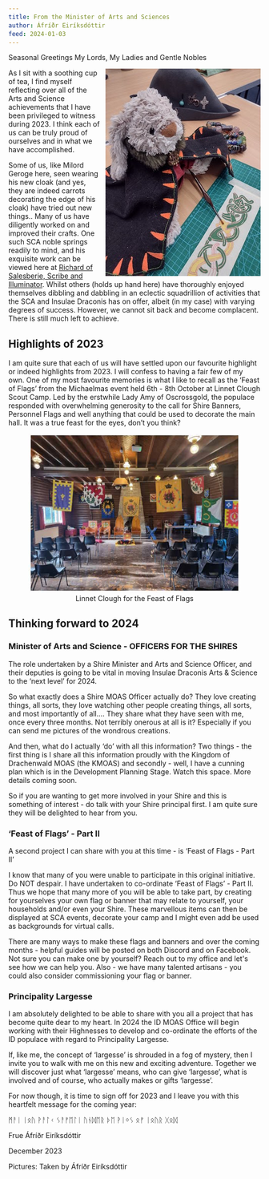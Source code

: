 ```yaml
---
title: From the Minister of Arts and Sciences
author: Áfríðr Eiríksdóttir
feed: 2024-01-03
---
```


Seasonal Greetings My Lords, My Ladies and Gentle Nobles


<img src="/baelfyr/2024-01/as/george.jpg"
    class="figure-img rounded float-end"
    style="float: right; margin-left: 10px;"
    width="310"
    alt="A cuddly George">


As I sit with a soothing cup of tea, I find myself reflecting over all of the Arts and Science achievements that I have been privileged to witness during 2023.  I think each of us can be truly proud of ourselves and in what we have accomplished.  


Some of us, like Milord Geroge here, seen wearing his new cloak (and yes, they are indeed carrots decorating the edge of his cloak) have tried out new things..  Many of us have diligently worked on and improved their crafts.  One such SCA noble springs readily to mind, and his exquisite work can be viewed here at  [Richard of Salesberie, Scribe and Illuminator](https://richardofsalesberie.blogspot.com/).   Whilst others (holds up hand here) have thoroughly enjoyed themselves dibbling and dabbling in an eclectic squadrillion of activities that the SCA and Insulae Draconis has on offer, albeit (in my case) with varying degrees of success.  However, we cannot sit back and become complacent. There is still  much left to achieve.


## Highlights of 2023

I am quite sure that each of us will have settled upon our favourite highlight or indeed highlights from 2023.   I will confess to having a fair few of my own.  One of my most favourite memories is what I like to recall as the ‘Feast of Flags’ from the Michaelmas event held  6th - 8th October at Linnet Clough Scout Camp.  Led by the erstwhile Lady Amy of Oscrossgold, the populace responded with overwhelming generosity to the call for Shire Banners, Personnel Flags and well anything that could be used to decorate the main hall.   It was a true feast for the eyes, don’t you think?


<div style="text-align: center;">
  <figure class="figure">
    <img src="/baelfyr/2024-01/as/feast-of-flags.jpg" width="554"
      class="figure-img rounded"
      alt="Feast of Flags hall">
    <figcaption class="figure-caption text-center">Linnet Clough for the Feast of Flags</figcaption>
  </figure>
</div>



## Thinking forward to 2024

### Minister of Arts and Science - OFFICERS FOR THE SHIRES

The role undertaken by a Shire Minister and Arts and Science Officer, and their deputies is going to be vital in moving Insulae Draconis Arts & Science to the ‘next level’ for 2024.

So what exactly does a Shire MOAS Officer actually do?  They love creating things, all sorts, they love watching other people creating things, all sorts, and most importantly of all…. They share what they have seen with  me, once every three months.  Not terribly onerous at all is it?  Especially if you can send me pictures of the wondrous creations.


And then, what do I actually ‘do’ with all this information?  Two things - the first thing is I share all this information proudly with the Kingdom of Drachenwald MOAS (the KMOAS) and secondly - well, I have a cunning plan which is in the Development Planning Stage.  Watch this space. More details coming soon.


So if you are wanting to get more involved in your Shire and this is something of interest - do talk with your Shire principal first.   I am quite sure they will be delighted to hear from you.

 

### ‘Feast of Flags’ - Part II

A second project I can share with you at this time -  is ‘Feast of Flags - Part II’



I know that many of you were unable to participate in this original initiative.  Do NOT despair.  I have undertaken to co-ordinate  ‘Feast of Flags’ - Part II.  Thus we hope that many more of you will be able to take part, by creating for yourselves your own flag or banner that may relate to yourself, your households and/or even your Shire.  These marvellous items can then be displayed at SCA events, decorate your camp and I might even add be used as backgrounds for virtual calls.  


There are many ways to make these flags and banners and over the coming months - helpful guides will be posted on both Discord and on Facebook.  Not sure you can make one by yourself?  Reach out to my office and let's see how we can help you.  Also - we have many talented artisans - you could also consider commissioning your flag or banner. 


### Principality Largesse

I am absolutely delighted to be able to share with you all a project that has become quite dear to my heart.  In 2024 the ID MOAS Office will begin working with their Highnesses to develop and co-ordinate the efforts of the ID populace with regard to Principality Largesse.  


If, like me, the concept of ‘largesse’ is shrouded in a fog of mystery, then I invite you to walk with me on this new and exciting adventure.  Together we will discover just what ‘largesse’ means, who can give ‘largesse’, what is involved and of course, who actually makes or gifts ‘largesse’.


For now though, it is time to sign off for 2023 and I leave you with this heartfelt message for the coming year:


ᛗᚨᛁ ᛁᛟᚢ ᚹᚨᛚᚲ ᛊᚨᚠᛖᛚᛁ ᚢᚾᛞᛖᚱ ᚦᛖ ᚹᛁᛜᛊ ᛟᚠ ᛁᛟᚢᚱ ᚷᛟᛞ  









Frue Áfríðr Eiríksdóttir 

December 2023



Pictures:  Taken by  Áfríðr Eiríksdóttir
